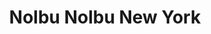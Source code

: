---
layout: place
title: "Nolbu Nolbu New York"
permalink: /new-york/flushing/nolbu-nolbu-new-york.html
stateAbbr: NY
stateName: New York
cityName: Flushing
seo:
  name: "Nolbu Nolbu New York"
  type: Restaurant
  links: null
description: "Understated outlet serving an array of Korean sushi rolls at the counter in a compact, basic space. Nolbu Nolbu New York serves delicious sushi in Flushing, New York. Try fresh Japanese dishes for a great dining experience. Available for takeout, delivery, lunch, and dinner."
place_id: ChIJCUVccC5gwokRSHsDxyhj_dE
photos:
  - name: >-
      places/ChIJCUVccC5gwokRSHsDxyhj_dE/photos/AeeoHcJ-xKMyui-BLjdGQ2OpmKEAZbFO5fCr-j-BYT-lZpDc4y1IPZ4FEOrrykbq4bsrYL9wzc9IhbfYEPrDJxsaxlzH9qL7IDeRbCTESv5TwuaHTWP9fgsaS4dh1esethMHkfrCOjd_0S2PL6-NYjuI4Ol8K7Vw61WlDoYTvFD09cwLw9sjGaeyP1e2Mg7LE5hmjvAWxV4nlJKcYbtFNpOcrg7ntNc1Hm9KOkTnE0FapgDXzgfkAjhZ7olwG16c84WgpvqvsIQ-5ifcGTNaT3NcQ1IokmpTOTtWAE_FnUT0agFBUfTPkGMmIsS9lf2WHFhKkyribVhMgvm27pY-jsl4JTCLM4Ouax6FyM3tjyP87bHoqiJRazXnoS8NxdpNRWTMuA0pcrsKez-4IwNgJi3za0ebpkmL0cYZvcRypjERJBmwr8xX
    widthPx: 3264
    heightPx: 1836
    authorAttributions:
      - displayName: Kwang Yu
        uri: https://maps.google.com/maps/contrib/105635910234726611435
        photoUri: >-
          https://lh3.googleusercontent.com/a/ACg8ocIBsC1IqxuaeuXhmqMynNB3ugK2Z7W3nkpwvpWHWZ1OBWJzYg=s100-p-k-no-mo
    flagContentUri: >-
      https://www.google.com/local/imagery/report/?cb_client=maps_api_places.places_api&image_key=!1e10!2sCIHM0ogKEICAgICk4Lf_qgE&hl=en-US
    googleMapsUri: >-
      https://www.google.com/maps/place//data=!3m4!1e2!3m2!1sCIHM0ogKEICAgICk4Lf_qgE!2e10!4m2!3m1!1s0x89c2602e705c4509:0xd1fd6328c7037b48
  - name: >-
      places/ChIJCUVccC5gwokRSHsDxyhj_dE/photos/AeeoHcLlCzEPWOs6eHMFplXutXz_m5lBMho_pPiCxtlvkytck3tG9GR_pGGEMI2bwZx0girtTBS36KEsyN9fcPbEUEClXY9nKomZtIFr9MuzRKDsNWvFYWJHbOpVzwWERH8CvnsmZDfzhUuzHxvzFFBZ9j2JyaR1Fx44_qwlHZvUiDVAYYlBMp59ezah_FocZ0AMcA-LazPG1ivojhLOV2ON8EfqxevBpJ-M4wsp1O7QvBzofARTZJDiCO1-XTeJNxDtMAuJbAY8miZczaSiHyrI2diZE4dBZRZk85JQpkAbkp7VZA
    widthPx: 820
    heightPx: 461
    authorAttributions:
      - displayName: Nolbu Nolbu New York
        uri: https://maps.google.com/maps/contrib/104865472316898844997
        photoUri: >-
          https://lh3.googleusercontent.com/a/ACg8ocLGA8wpbmanpo2rBP1czztqzc1jbcws8oPJ_mVZS_iiXjPSZg=s100-p-k-no-mo
    flagContentUri: >-
      https://www.google.com/local/imagery/report/?cb_client=maps_api_places.places_api&image_key=!1e10!2sAF1QipO50LQah8TSDqfCmAQfEOcAE7hQyusFplZDRre0&hl=en-US
    googleMapsUri: >-
      https://www.google.com/maps/place//data=!3m4!1e2!3m2!1sAF1QipO50LQah8TSDqfCmAQfEOcAE7hQyusFplZDRre0!2e10!4m2!3m1!1s0x89c2602e705c4509:0xd1fd6328c7037b48
  - name: >-
      places/ChIJCUVccC5gwokRSHsDxyhj_dE/photos/AeeoHcIKd1n2szAd7QCxmA8FiGE_sQMqziUn-zTR753UK_n1inYzvo39DtAEtoTXcaybBsBDt6F3GF6hB0Im6i7z2uLpi_xlaQl6LK6H-YjabZBRRwWrPZLu2I_iz0iFEDHUsFdGURKk19mKq6vpdZKWfD4kpfUdJI9ViC8yj_mjWWV6wPh9ViYOeMy59Ie3qhh0r8mkDpMXRuIGGDhjPC5JAjKbmGBbRkKTVKTegEGidFXY8PQmh6-S1jw3nL577odkIK3MvXnd6EHndJwQ_vRoONP8TFFs3U2Es5YCtLT_237Nm-8YNh-hyc5QOexWdCmEWwbW5sFhP3LHmVKkltlVN0auYE_s9E2aXx1umtD7LvQwSJQUwy8PVeNvM1V3Y2kYcxh4mTW8nDg4wzhVeWdyAYUPE2l7jTut_UPTWF2vur1JVA
    widthPx: 4800
    heightPx: 3614
    authorAttributions:
      - displayName: Sau C.
        uri: https://maps.google.com/maps/contrib/105898991155960407885
        photoUri: >-
          https://lh3.googleusercontent.com/a/ACg8ocJsJRnc5waE1AZLRZVxc4vpqj3sJXBUfQ7TJtBWHkcn9YBIuE-c=s100-p-k-no-mo
    flagContentUri: >-
      https://www.google.com/local/imagery/report/?cb_client=maps_api_places.places_api&image_key=!1e10!2sCIHM0ogKEICAgICvhfiXaw&hl=en-US
    googleMapsUri: >-
      https://www.google.com/maps/place//data=!3m4!1e2!3m2!1sCIHM0ogKEICAgICvhfiXaw!2e10!4m2!3m1!1s0x89c2602e705c4509:0xd1fd6328c7037b48
  - name: >-
      places/ChIJCUVccC5gwokRSHsDxyhj_dE/photos/AeeoHcLYp8G7hnpirkCti3Hx1WQz7WGuZbrHT7qrd3hLRqmooocPnbnbgCb0-ERhI0Is1b6mruT3Fi0vbl7Tsu3upV9wbOk9re7LPpG3EAVqXax0lLmBoNSRJ6gmYF7VYQxPbbr_pGdURmbpf7I9D3uL3mxtOVUdeNu33TFTozNK21rAjhgHH6qXoLsevFZD-4kwHAR8bNiMoF52aRaVxPyyXWHysOJ_28JFJsSaX5RzxWgzxpfTAg4bMhsn7ddrBCP4ALSUgly0HoG69mE9Ci-GlvLB1h6k-4tpkuXbbYYUUm8PTIwVd2DOjOTqDmnNVxDoM6ZHv-G_9DxaC5TreHqNQp9-mEPlyMp0ch9EcYX5CYXTV1xw8awiyG2gW26FLZb6L_B5cjFGmLYvnBsVjtvE1F0--LNyPyBslDeDTty93G1cRfhY
    widthPx: 4800
    heightPx: 3614
    authorAttributions:
      - displayName: Sau C.
        uri: https://maps.google.com/maps/contrib/105898991155960407885
        photoUri: >-
          https://lh3.googleusercontent.com/a/ACg8ocJsJRnc5waE1AZLRZVxc4vpqj3sJXBUfQ7TJtBWHkcn9YBIuE-c=s100-p-k-no-mo
    flagContentUri: >-
      https://www.google.com/local/imagery/report/?cb_client=maps_api_places.places_api&image_key=!1e10!2sCIHM0ogKEICAgICvhfjfhAE&hl=en-US
    googleMapsUri: >-
      https://www.google.com/maps/place//data=!3m4!1e2!3m2!1sCIHM0ogKEICAgICvhfjfhAE!2e10!4m2!3m1!1s0x89c2602e705c4509:0xd1fd6328c7037b48
  - name: >-
      places/ChIJCUVccC5gwokRSHsDxyhj_dE/photos/AeeoHcKNHuXK29y-0rPGls45NXHYQbd0d5DjgqVWsDft_SoluK9sKVYcf9jKBVCF-LlQqKIK2TNHw4lyfosgmfRxpObcBBQJ65e-EILQDTY7USEQVlqXpEpI9CAeb5Wep03cFsEgwr-99m4NufJHwafTANKY1C1CIQIspNmJdylEVoQADqjaIQDpjhl2deW9HOv0pQueOci41XPg0KtbuEAkUYQap0vnbcJHbJKy4mF9uGbYFDQNMLrJntu_Qk30HmUd3W_781_DCiek-RPof3yy7mY9R3YHDQuqlemRIYTq9TiiRA
    widthPx: 1382
    heightPx: 2073
    authorAttributions:
      - displayName: Nolbu Nolbu New York
        uri: https://maps.google.com/maps/contrib/104865472316898844997
        photoUri: >-
          https://lh3.googleusercontent.com/a/ACg8ocLGA8wpbmanpo2rBP1czztqzc1jbcws8oPJ_mVZS_iiXjPSZg=s100-p-k-no-mo
    flagContentUri: >-
      https://www.google.com/local/imagery/report/?cb_client=maps_api_places.places_api&image_key=!1e10!2sAF1QipNJ-iC9F7xPQt50qAc4p3Tz8ufaocrBauUP3rKB&hl=en-US
    googleMapsUri: >-
      https://www.google.com/maps/place//data=!3m4!1e2!3m2!1sAF1QipNJ-iC9F7xPQt50qAc4p3Tz8ufaocrBauUP3rKB!2e10!4m2!3m1!1s0x89c2602e705c4509:0xd1fd6328c7037b48
  - name: >-
      places/ChIJCUVccC5gwokRSHsDxyhj_dE/photos/AeeoHcKHE8zrGVT9dJuzAdP5rxIUOUJ2igu1Gh4e97z89l5aTVzUYdoKfgtkMVOCwgm-wttW-fdVdRFHcCqI_apnibEco4kXOGV0lsfUq8xlfL3BJCg2MF41-BphOOIjPfhcNzSlQR3-GFHNO2BqF_-vuMG3VWbTVUlNk4vDxwr8EW7w3HOTB0xX5XjDYl2Krrbi03qHAvtfrHBSMV0KLGZi8dBjptveWF5mnYea_9u6fADfAdNCf_Gbwk1T3XpmOrBYtXqdN9FpGhEYcTAv33gUpxK0Fdz_-gTnMsYLU-wAG7wKiz5GJWialHRaRKTo92-TXfswHI4zjT4-MHejigP1cXA93x1kXL3nT3RsfKG6sigsWJ19R2MAHjJOrmHxB_2G-pI3NmzIi2qlgraLx1UYcuMwiIj9g4AujhzUm3YmxoNZ5Q
    widthPx: 3024
    heightPx: 4032
    authorAttributions:
      - displayName: Ethan Le
        uri: https://maps.google.com/maps/contrib/113122476068460373270
        photoUri: >-
          https://lh3.googleusercontent.com/a/ACg8ocJPYUSzpyJZW9DyksblJRcQlUZjMKsBGxwOR8u1QGh3Oc2ffA=s100-p-k-no-mo
    flagContentUri: >-
      https://www.google.com/local/imagery/report/?cb_client=maps_api_places.places_api&image_key=!1e10!2sCIHM0ogKEICAgIDhro2jEw&hl=en-US
    googleMapsUri: >-
      https://www.google.com/maps/place//data=!3m4!1e2!3m2!1sCIHM0ogKEICAgIDhro2jEw!2e10!4m2!3m1!1s0x89c2602e705c4509:0xd1fd6328c7037b48
  - name: >-
      places/ChIJCUVccC5gwokRSHsDxyhj_dE/photos/AeeoHcJTMLSkgVfr88VEBr0_eFcp6epRT6i9ytw3j-srlVuTGVRB9M282LBrPgB1kMe6JjV-Os7xUm4VINCwGXyZpaPsAWSGTVGBYeoWPTNyIYVSysFshVZQvoL_1C_TWGGfyN3_XpWe2ly4iXoVfom_7zMubHPdCfrbMsZ2XMn97y53haNII5oQ15IX4mnE2LegvX1MgLNRXoiTNngHQr5QZ2ws14mIdTXAt1zzaV7FBzUX_9pGTnomN3NoK_yK_2LB5f1uaBlfW6DTF9u80suz7oZ9tIP2LaMiPvV2JNk04YrS7afvuclE3bCeQAP6mj3ndEUdGajXNdTEX5X9QEbdn9nsNNJ0XQOO87lpIt_wbofUOa1304ZWQigQi3UmWg71VzjlXAO1z0zWM5T6jiq4j_xPLZBPbtz5UdTULPX1MZnEfatr
    widthPx: 4032
    heightPx: 3024
    authorAttributions:
      - displayName: Ethan Le
        uri: https://maps.google.com/maps/contrib/113122476068460373270
        photoUri: >-
          https://lh3.googleusercontent.com/a/ACg8ocJPYUSzpyJZW9DyksblJRcQlUZjMKsBGxwOR8u1QGh3Oc2ffA=s100-p-k-no-mo
    flagContentUri: >-
      https://www.google.com/local/imagery/report/?cb_client=maps_api_places.places_api&image_key=!1e10!2sCIHM0ogKEICAgIDhro2jkwE&hl=en-US
    googleMapsUri: >-
      https://www.google.com/maps/place//data=!3m4!1e2!3m2!1sCIHM0ogKEICAgIDhro2jkwE!2e10!4m2!3m1!1s0x89c2602e705c4509:0xd1fd6328c7037b48
  - name: >-
      places/ChIJCUVccC5gwokRSHsDxyhj_dE/photos/AeeoHcK2IVs3eAKfGTlaKpuqGizfXQRbeDSXoAuiULdxAqF6xOEUCQlonVlgq4IDNNzgbhOAqzyKyfzuRnzKfC7S30Xdd0euuGalZi0B1znxH9WDUvTdT686BiN2jOW0JipPSHC0ql2sLHzmcLwCL6l3MG197JBIez1jwp-oda5G0CPzeaxvUaHXD4B3x-boJ3MKBgfK1CVukyx8tb-csLE1UBMGfWUGj9Vq4QYqR3pHWOpTvMvBnzECuYIUN6p4L_TY0Ex287T2M4L1tgSBKPHsEmWafAbogUBW7D6TqQhwXlRTon1xM-8HUe3Wh1Ouc1EA2UuHNLbu8PU5GOrTnt_PQ_VYpbb-V13AokSCF3Zo2rqhpVNuRnXqd1Urs8TeKAPBOL-4ktOEzLOpk5F6nGbOV-5YfhzCTYRR_lG5v5NyvHMKwYU
    widthPx: 4000
    heightPx: 3000
    authorAttributions:
      - displayName: Brian Lam
        uri: https://maps.google.com/maps/contrib/112686859515509695777
        photoUri: >-
          https://lh3.googleusercontent.com/a-/ALV-UjUTIJ_e449_WmwKru7dh00iE-MXA2YfcVuNz-0fqh6ix1mBJEbv8g=s100-p-k-no-mo
    flagContentUri: >-
      https://www.google.com/local/imagery/report/?cb_client=maps_api_places.places_api&image_key=!1e10!2sCIHM0ogKEICAgICflueU0gE&hl=en-US
    googleMapsUri: >-
      https://www.google.com/maps/place//data=!3m4!1e2!3m2!1sCIHM0ogKEICAgICflueU0gE!2e10!4m2!3m1!1s0x89c2602e705c4509:0xd1fd6328c7037b48
  - name: >-
      places/ChIJCUVccC5gwokRSHsDxyhj_dE/photos/AeeoHcKVrxFyKpFi1Fk-jYQmcdNncG-J1Z5gnyVOc_uxlDNAtlCSUMZWoRSSF6ReQLy9UdICcbsAehnPjx4mpdyk10jvN4bwemDxMvjQDHQywii3qYc3Jp_8qPkEKKl7CnQBUSFIh-DTA0Jv0HK2QrbCU1v5GQqatfF_6RGlStbVzD6r-bBDtwQAw7cDmJI81IlsSpx8G9z_3GNZxIngFIHLoLraAAVaj61b8njpy11mjktCk8qWXJyUPuU1bTJLsfhW1RiikbPLcJHGuU3TzhrIho0EayzesM2a7gnpYi_lP8XwwJhkNfubxhnbqbp55qBNyVh72hv4oQxvtXN47rXxJcHW7d7CV0HWTvqpqvfDQ57sPzOIWN5HsjsRxN2Uzs3misRfXf2t6G_889N12nXhmqQ09gz3d2zhM5CNFriBBdKpyWA
    widthPx: 3024
    heightPx: 4032
    authorAttributions:
      - displayName: Anchalee Siri
        uri: https://maps.google.com/maps/contrib/102918544974091184837
        photoUri: >-
          https://lh3.googleusercontent.com/a-/ALV-UjVWdFEvIfSIKoBdxxW2C9d5vXdwe2O3yazhp515CKXx26-Y1a0=s100-p-k-no-mo
    flagContentUri: >-
      https://www.google.com/local/imagery/report/?cb_client=maps_api_places.places_api&image_key=!1e10!2sCIHM0ogKEICAgICB4aPXoAE&hl=en-US
    googleMapsUri: >-
      https://www.google.com/maps/place//data=!3m4!1e2!3m2!1sCIHM0ogKEICAgICB4aPXoAE!2e10!4m2!3m1!1s0x89c2602e705c4509:0xd1fd6328c7037b48
  - name: >-
      places/ChIJCUVccC5gwokRSHsDxyhj_dE/photos/AeeoHcLHMFo0kD7N772uInY04SL_-JdwEeHPJYA4SFG39cSlcLt6b21QMKxCE6xnI1TS_gr89RCouXBLErjQcsygXPdr34vlLzv50OX87aHDPJdwaclEASYih9yHs2q3_iOha2HF7iurAfmsIOma51NY-wweMDWloTvsA597Q5X0XKSo0QJDTEbSPWi3FhNmn4CL-BrgBcg1NKGDWKAkkM-R3qTp3wwbpAicqMU5hziOEZyd-p5-upBerApCBBCmpBBgs4VxG9npQc0ugkuvntuUWFuivouGrpwD0HtZ3e9d166sly2ptaoX_MpvsT5mpChvLRRFAcEpnfZuxKlGaHaZjBcPiUwleLJiuqNMPrxre_57NfrCNcY2vnXHbBQUZ_A-lXe-uoSMHalxLN8v1zw3qB0sb_Rut6YNRv4M7owaOmu471wK
    widthPx: 3000
    heightPx: 4000
    authorAttributions:
      - displayName: Brian Lam
        uri: https://maps.google.com/maps/contrib/112686859515509695777
        photoUri: >-
          https://lh3.googleusercontent.com/a-/ALV-UjUTIJ_e449_WmwKru7dh00iE-MXA2YfcVuNz-0fqh6ix1mBJEbv8g=s100-p-k-no-mo
    flagContentUri: >-
      https://www.google.com/local/imagery/report/?cb_client=maps_api_places.places_api&image_key=!1e10!2sCIHM0ogKEICAgICfls3G9AE&hl=en-US
    googleMapsUri: >-
      https://www.google.com/maps/place//data=!3m4!1e2!3m2!1sCIHM0ogKEICAgICfls3G9AE!2e10!4m2!3m1!1s0x89c2602e705c4509:0xd1fd6328c7037b48
address: 164-25A, 164-25 Northern Blvd, Flushing, NY 11358, USA
street: 164-25A, 164-25 Northern Blvd
city: Flushing
state: NY
zip: '11358'
country: USA
neighborhood: Flushing
latitude: '40.760596'
longitude: '-73.801332'
accessibility_options:
  wheelchairAccessibleEntrance: true
  wheelchairAccessibleRestroom: true
  wheelchairAccessibleSeating: true
business_status: OPERATIONAL
name: Nolbu Nolbu New York
google_maps_links:
  directionsUri: >-
    https://www.google.com/maps/dir//''/data=!4m7!4m6!1m1!4e2!1m2!1m1!1s0x89c2602e705c4509:0xd1fd6328c7037b48!3e0
  placeUri: https://maps.google.com/?cid=15131359349823470408
  writeAReviewUri: >-
    https://www.google.com/maps/place//data=!4m3!3m2!1s0x89c2602e705c4509:0xd1fd6328c7037b48!12e1
  reviewsUri: >-
    https://www.google.com/maps/place//data=!4m4!3m3!1s0x89c2602e705c4509:0xd1fd6328c7037b48!9m1!1b1
  photosUri: >-
    https://www.google.com/maps/place//data=!4m3!3m2!1s0x89c2602e705c4509:0xd1fd6328c7037b48!10e5
primary_type: Korean Restaurant
opening_hours:
  regular: null
  current: null
secondary_opening_hours:
  regular:
    weekdayDescriptions: null
    type: null
  current:
    weekdayDescriptions: null
    type: null
phone: (718) 321-1511
price_level: PRICE_LEVEL_MODERATE
price_range: $10 &ndash; $20
rating: '4.0'
rating_count: 303
website: null
reviews:
  - name: >-
      places/ChIJCUVccC5gwokRSHsDxyhj_dE/reviews/ChZDSUhNMG9nS0VJQ0FnSUNSanYzdE53EAE
    relativePublishTimeDescription: 2 years ago
    rating: 4
    text:
      text: >-
        The CHEESE TTEOKBOKKI taste the best!!! Even though the cheese is not
        melting one, but the sauce is really good! Kimbap are okay, I tried Tuna
        Kimbap, Spicy tuna Kimbap and spicy bulgogi Kimbap, they are all good.


        But I don’t recommend the crispy chicken sticks. It’s very chunky but
        the fried powder layer is toooo thick, the chicken actually is very
        little


        The staffs are friendly here, even they might not know English well.
        Overall, it’s 4 stars
      languageCode: en
    originalText:
      text: >-
        The CHEESE TTEOKBOKKI taste the best!!! Even though the cheese is not
        melting one, but the sauce is really good! Kimbap are okay, I tried Tuna
        Kimbap, Spicy tuna Kimbap and spicy bulgogi Kimbap, they are all good.


        But I don’t recommend the crispy chicken sticks. It’s very chunky but
        the fried powder layer is toooo thick, the chicken actually is very
        little


        The staffs are friendly here, even they might not know English well.
        Overall, it’s 4 stars
      languageCode: en
    authorAttribution:
      displayName: yingxin ye
      uri: https://www.google.com/maps/contrib/110340748726597035659/reviews
      photoUri: >-
        https://lh3.googleusercontent.com/a-/ALV-UjUjUFTULjcGK5Ij3Qpur-RUJKYHiXxPQsNwMTQo5tOCK_owUrEX=s128-c0x00000000-cc-rp-mo-ba5
    publishTime: '2023-04-01T23:31:27.193794Z'
    flagContentUri: >-
      https://www.google.com/local/review/rap/report?postId=ChZDSUhNMG9nS0VJQ0FnSUNSanYzdE53EAE&d=17924085&t=1
    googleMapsUri: >-
      https://www.google.com/maps/reviews/data=!4m6!14m5!1m4!2m3!1sChZDSUhNMG9nS0VJQ0FnSUNSanYzdE53EAE!2m1!1s0x89c2602e705c4509:0xd1fd6328c7037b48
  - name: >-
      places/ChIJCUVccC5gwokRSHsDxyhj_dE/reviews/ChdDSUhNMG9nS0VJQ0FnSUNfOThLNTdRRRAB
    relativePublishTimeDescription: 2 months ago
    rating: 2
    text:
      text: >-
        Out of respect for the food tasting good, I will not give 1 star but I
        was extremely shocked by the behavior of the cashier. I already paid for
        the food before it was even served to us and a majority of which was
        takeout. As we were getting ready to leave, the cashier demanded for
        tip. While I understand tips are greatly appreciated, they are NOT
        mandatory. I was certainly not going to tip for the bare minimum, the
        price I paid for the food pays for that. Unfortunately I will be taking
        my business somewhere else because I will not eat here in the future if
        I am made to feel that tip is mandatory. Tip does NOT equal service fee.
      languageCode: en
    originalText:
      text: >-
        Out of respect for the food tasting good, I will not give 1 star but I
        was extremely shocked by the behavior of the cashier. I already paid for
        the food before it was even served to us and a majority of which was
        takeout. As we were getting ready to leave, the cashier demanded for
        tip. While I understand tips are greatly appreciated, they are NOT
        mandatory. I was certainly not going to tip for the bare minimum, the
        price I paid for the food pays for that. Unfortunately I will be taking
        my business somewhere else because I will not eat here in the future if
        I am made to feel that tip is mandatory. Tip does NOT equal service fee.
      languageCode: en
    authorAttribution:
      displayName: Julia Bello
      uri: https://www.google.com/maps/contrib/115710776277809521696/reviews
      photoUri: >-
        https://lh3.googleusercontent.com/a-/ALV-UjXcf89pmUQd_4p3CWGc1ZixM7AzPSjv-l96V4HvI0sy-cr3gznc4A=s128-c0x00000000-cc-rp-mo
    publishTime: '2025-01-19T22:34:59.324403Z'
    flagContentUri: >-
      https://www.google.com/local/review/rap/report?postId=ChdDSUhNMG9nS0VJQ0FnSUNfOThLNTdRRRAB&d=17924085&t=1
    googleMapsUri: >-
      https://www.google.com/maps/reviews/data=!4m6!14m5!1m4!2m3!1sChdDSUhNMG9nS0VJQ0FnSUNfOThLNTdRRRAB!2m1!1s0x89c2602e705c4509:0xd1fd6328c7037b48
  - name: >-
      places/ChIJCUVccC5gwokRSHsDxyhj_dE/reviews/ChZDSUhNMG9nS0VJQ0FnSUNadUoyYmZBEAE
    relativePublishTimeDescription: a year ago
    rating: 5
    text:
      text: >-
        Absolutely delicious! I got toe 3 Kimbaps: bulgogi, spicy bulgogi, and
        pork cutlet. They were great. We took it to go. Service was fast and
        they have us free miso soup as well. Can’t wait to go back.
      languageCode: en
    originalText:
      text: >-
        Absolutely delicious! I got toe 3 Kimbaps: bulgogi, spicy bulgogi, and
        pork cutlet. They were great. We took it to go. Service was fast and
        they have us free miso soup as well. Can’t wait to go back.
      languageCode: en
    authorAttribution:
      displayName: Joanne Perez
      uri: https://www.google.com/maps/contrib/111263921428167405208/reviews
      photoUri: >-
        https://lh3.googleusercontent.com/a-/ALV-UjUkB0VwZUZQdkkVEq6DS3MuuOWjkUTIe--95kzqijm-ZElIlP9m=s128-c0x00000000-cc-rp-mo-ba3
    publishTime: '2023-09-04T00:36:53.858915Z'
    flagContentUri: >-
      https://www.google.com/local/review/rap/report?postId=ChZDSUhNMG9nS0VJQ0FnSUNadUoyYmZBEAE&d=17924085&t=1
    googleMapsUri: >-
      https://www.google.com/maps/reviews/data=!4m6!14m5!1m4!2m3!1sChZDSUhNMG9nS0VJQ0FnSUNadUoyYmZBEAE!2m1!1s0x89c2602e705c4509:0xd1fd6328c7037b48
  - name: >-
      places/ChIJCUVccC5gwokRSHsDxyhj_dE/reviews/ChZDSUhNMG9nS0VJQ0FnSURocm8yakl3EAE
    relativePublishTimeDescription: 2 years ago
    rating: 5
    text:
      text: >-
        The spicy pork kimbap and soondae soup were so delicious. We so love the
        taste and aroma of the soup. Definitely a fantastic place to try in this
        area. The employees were very nice as well!
      languageCode: en
    originalText:
      text: >-
        The spicy pork kimbap and soondae soup were so delicious. We so love the
        taste and aroma of the soup. Definitely a fantastic place to try in this
        area. The employees were very nice as well!
      languageCode: en
    authorAttribution:
      displayName: Ethan Le
      uri: https://www.google.com/maps/contrib/113122476068460373270/reviews
      photoUri: >-
        https://lh3.googleusercontent.com/a/ACg8ocJPYUSzpyJZW9DyksblJRcQlUZjMKsBGxwOR8u1QGh3Oc2ffA=s128-c0x00000000-cc-rp-mo-ba2
    publishTime: '2023-03-09T06:42:49.053603Z'
    flagContentUri: >-
      https://www.google.com/local/review/rap/report?postId=ChZDSUhNMG9nS0VJQ0FnSURocm8yakl3EAE&d=17924085&t=1
    googleMapsUri: >-
      https://www.google.com/maps/reviews/data=!4m6!14m5!1m4!2m3!1sChZDSUhNMG9nS0VJQ0FnSURocm8yakl3EAE!2m1!1s0x89c2602e705c4509:0xd1fd6328c7037b48
  - name: >-
      places/ChIJCUVccC5gwokRSHsDxyhj_dE/reviews/ChZDSUhNMG9nS0VJQ0FnSUM5bjZiWVFREAE
    relativePublishTimeDescription: a year ago
    rating: 3
    text:
      text: >-
        Comfort bunsik food. It's not extraordinary, but if you're looking for a
        quick bite, this is a good spot. The combo gimbap didn't have much
        flavor. I didn't see the ham inside my gimbap; it just tasted like
        mushrooms. I didnt like how they used lettuce instead of cooked spinach.
        The fried chicken breading was good---it had a nice crisp. But ratio of
        chicken and breading was off; it was more like fried dough. Chicken was
        also dry. I liked the tteokbokki and gimmari. Tteokbokki wasn't too
        spicy and they were generous with the veggies. Gimmari was 3 for $5.
        Kinda pricy for just fried noodle rolls, but they were relatively big, I
        guess. I paid around $37 for my food.
      languageCode: en
    originalText:
      text: >-
        Comfort bunsik food. It's not extraordinary, but if you're looking for a
        quick bite, this is a good spot. The combo gimbap didn't have much
        flavor. I didn't see the ham inside my gimbap; it just tasted like
        mushrooms. I didnt like how they used lettuce instead of cooked spinach.
        The fried chicken breading was good---it had a nice crisp. But ratio of
        chicken and breading was off; it was more like fried dough. Chicken was
        also dry. I liked the tteokbokki and gimmari. Tteokbokki wasn't too
        spicy and they were generous with the veggies. Gimmari was 3 for $5.
        Kinda pricy for just fried noodle rolls, but they were relatively big, I
        guess. I paid around $37 for my food.
      languageCode: en
    authorAttribution:
      displayName: Irene Zhang
      uri: https://www.google.com/maps/contrib/104046549370469820933/reviews
      photoUri: >-
        https://lh3.googleusercontent.com/a-/ALV-UjURu7pw8QPVZm8V6VX1EfO4hz7oXDxwUDO2r5Ne7wHOM9d4QOya=s128-c0x00000000-cc-rp-mo-ba5
    publishTime: '2024-03-11T16:44:56.119219Z'
    flagContentUri: >-
      https://www.google.com/local/review/rap/report?postId=ChZDSUhNMG9nS0VJQ0FnSUM5bjZiWVFREAE&d=17924085&t=1
    googleMapsUri: >-
      https://www.google.com/maps/reviews/data=!4m6!14m5!1m4!2m3!1sChZDSUhNMG9nS0VJQ0FnSUM5bjZiWVFREAE!2m1!1s0x89c2602e705c4509:0xd1fd6328c7037b48
parking_options:
  valetParking: false
payment_options:
  acceptsCreditCards: true
  acceptsDebitCards: true
  acceptsCashOnly: false
  acceptsNfc: true
allow_dogs: null
curbside_pickup: null
delivery: true
dine_in: true
good_for_children: true
good_for_groups: true
good_for_sports: null
live_music: false
menu_for_children: false
outdoor_seating: false
reservable: false
restroom: true
serves_beer: null
serves_breakfast: null
serves_brunch: null
serves_cocktails: null
serves_coffee: true
serves_dinner: true
serves_dessert: null
serves_lunch: true
serves_vegetarian_food: null
serves_wine: null
takeout: true
summary: >-
  Understated outlet serving an array of Korean sushi rolls at the counter in a
  compact, basic space.

---